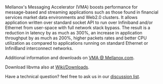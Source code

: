 Mellanox's Messaging Accelerator (VMA) boosts performance for message-based and streaming applications such as those found in financial services market data environments and Web2.0 clusters. It allows application written over standard socket API
to run over Infiniband and/or Ethernet from user-space with full network stack bypass. The result is a reduction in latency by as much as 300%, an increase in application throughput by as much as 200%, higher packets rates and better CPU utilization as compared to applications running on standard Ethernet or InfiniBand interconnect networks.



Additional information and downloads on [VMA @ Mellanox.com](http://www.mellanox.com/vma/).



Download libvma also at [Wiki/Downloads](https://code.google.com/p/libvma/wiki/Downloads).



Have a technical question? feel free to ask us in our [discussion list](http://groups.google.com/group/libvma-dev).